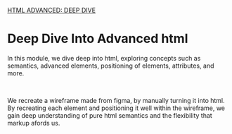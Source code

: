 <h><u>HTML ADVANCED: DEEP DIVE</u></h>
<h1>Deep Dive Into Advanced html</h1>
<p>
    In this module, we dive deep into html, exploring concepts such as semantics, advanced elements, positioning of elements, attributes, and more.
</p>
</br>
<p>
    We recreate a wireframe made from figma, by manually turning it into html. By recreating each element and positioning it well within the wireframe, we gain deep understanding of pure html semantics and the flexibility that markup afords us.
</p>